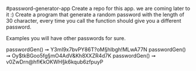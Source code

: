 #password-generator-app
Create a repo for this app. we are coming later to it :)
Create a program that generate a random password with the length of 30 character,
every time you call the function should give you a different password.

Examples you will have other passwords for sure.

passwordGen()  ➞ Y3mI9x7bvPY86T?oM§hIbgh!MLwA77N
passwordGen()  ➞ Oy$tkBGoo5fg§mO4AdV&Kh8XXZR4d7K
passwordGen()  ➞ v0ZwDrn@hfI€kOKWH§k6kqub6zfpuyP
